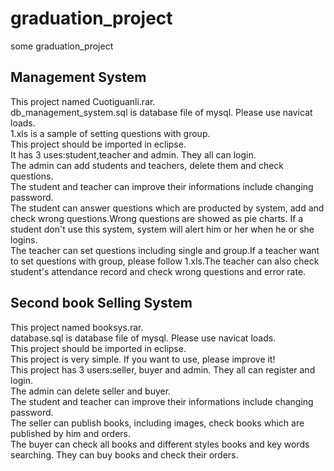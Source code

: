 # graduation_project
some graduation_project
## Management System
This project named Cuotiguanli.rar.  
db_management_system.sql is database file of mysql. Please use navicat loads.  
1.xls is a sample of setting questions with group.  
This project should be imported in eclipse.  
It has 3 uses:student,teacher and admin. They all can login.  
The admin can add students and teachers, delete them and check questions.  
The student and teacher can improve their informations include changing password.  
The student can answer questions which are producted by system, add and check wrong questions.Wrong questions are showed as pie charts. If a student don't use this system, system will alert him or her when he or she logins.  
The teacher can set questions including single and group.If a teacher want to set questions with group, please follow 1.xls.The teacher can also check student's attendance record and check wrong questions and error rate.  

## Second book Selling System
This project named booksys.rar.  
database.sql is database file of mysql. Please use navicat loads.  
This project should be imported in eclipse.  
This project is very simple. If you want to use, please improve it!  
This project has 3 users:seller, buyer and admin. They all can register and login.  
The admin can delete seller and buyer.  
The student and teacher can improve their informations include changing password.  
The seller can publish books, including images, check books which are published by him and orders.  
The buyer can check all books and different styles books and key words searching. They can buy books and check their orders.  
